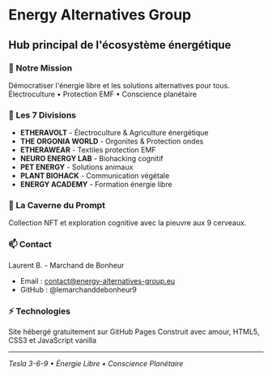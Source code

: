 # Energy Alternatives Group

## Hub principal de l'écosystème énergétique

### 🌟 Notre Mission
Démocratiser l'énergie libre et les solutions alternatives pour tous.
Électroculture • Protection EMF • Conscience planétaire

### 🎯 Les 7 Divisions
- **ETHERAVOLT** - Électroculture & Agriculture énergétique
- **THE ORGONIA WORLD** - Orgonites & Protection ondes
- **ETHERAWEAR** - Textiles protection EMF
- **NEURO ENERGY LAB** - Biohacking cognitif
- **PET ENERGY** - Solutions animaux
- **PLANT BIOHACK** - Communication végétale
- **ENERGY ACADEMY** - Formation énergie libre

### 🐙 La Caverne du Prompt
Collection NFT et exploration cognitive avec la pieuvre aux 9 cerveaux.

### 📫 Contact
Laurent B. - Marchand de Bonheur
- Email : contact@energy-alternatives-group.eu
- GitHub : @lemarchanddebonheur9

### ⚡ Technologies
Site hébergé gratuitement sur GitHub Pages
Construit avec amour, HTML5, CSS3 et JavaScript vanilla

---
*Tesla 3-6-9 • Énergie Libre • Conscience Planétaire*
